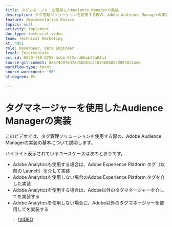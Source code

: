 ```yaml
---
title: タグマネージャーを使用したAudience Managerの実装
description: タグ管理ソリューションを使用する際の、Adobe Audience Managerの実装の基本について説明します。
feature: Implementation Basics
topics: null
activity: implement
doc-type: technical video
team: Technical Marketing
kt: 4051
role: Developer, Data Engineer
level: Intermediate
exl-id: 8559ff60-0755-4cbb-9f2c-d06ab37a64a4
source-git-commit: d4874d9f6d7a36bb81ac183eb8b853d893822ae0
workflow-type: tm+mt
source-wordcount: '96'
ht-degree: 0%

---
```


# タグマネージャーを使用したAudience Managerの実装

このビデオでは、タグ管理ソリューションを使用する際の、Adobe Audience Managerの実装の基本について説明します。

ハイライト表示されているユースケースは次のとおりです。

* Adobe Analyticsも使用する場合は、Adobe Experience Platform タグ（以前の Launch）を介して実装
* Adobe Analyticsを使用しない場合のAdobe Experience Platform タグを介した実装
* Adobe Analyticsを使用する場合は、Adobe以外のタグマネージャーを介してを実装する
* Adobe Analyticsを使用しない場合に、Adobe以外のタグマネージャーを使用してを実装する

>[!VIDEO](https://video.tv.adobe.com/v/35086/?quality=12&captions=jpn)
